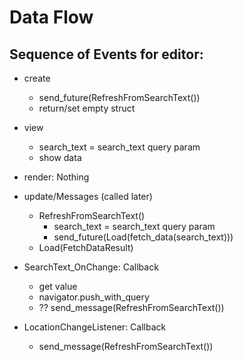 # Data Flow


## Sequence of Events for **editor**:
- create
    - send_future(RefreshFromSearchText())
    - return/set empty struct
- view
    - search_text = search_text query param
    - show data


- render: Nothing

- update/Messages (called later)
  - RefreshFromSearchText()
    - search_text = search_text query param
    - send_future(Load(fetch_data(search_text)))
  - Load(FetchDataResult)

- SearchText_OnChange: Callback
    - get value
    - navigator.push_with_query
    - ?? send_message(RefreshFromSearchText())

- LocationChangeListener: Callback
    - send_message(RefreshFromSearchText())

